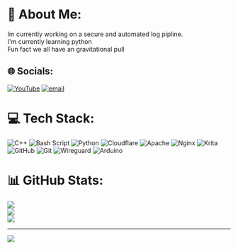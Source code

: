 # 💫 About Me:
Im currently working on a secure and automated log pipline.<br>I'm currently learning python<br>Fun fact we all have an gravitational pull 


## 🌐 Socials:
[![YouTube](https://img.shields.io/badge/YouTube-%23FF0000.svg?logo=YouTube&logoColor=white)](https://youtube.com/@https://www.youtube.com/@biggamernoob4761) [![email](https://img.shields.io/badge/Email-D14836?logo=gmail&logoColor=white)](mailto:colinx619@gmail.com) 

# 💻 Tech Stack:
![C++](https://img.shields.io/badge/c++-%2300599C.svg?style=for-the-badge&logo=c%2B%2B&logoColor=white) ![Bash Script](https://img.shields.io/badge/bash_script-%23121011.svg?style=for-the-badge&logo=gnu-bash&logoColor=white) ![Python](https://img.shields.io/badge/python-3670A0?style=for-the-badge&logo=python&logoColor=ffdd54) ![Cloudflare](https://img.shields.io/badge/Cloudflare-F38020?style=for-the-badge&logo=Cloudflare&logoColor=white) ![Apache](https://img.shields.io/badge/apache-%23D42029.svg?style=for-the-badge&logo=apache&logoColor=white) ![Nginx](https://img.shields.io/badge/nginx-%23009639.svg?style=for-the-badge&logo=nginx&logoColor=white) ![Krita](https://img.shields.io/badge/Krita-203759?style=for-the-badge&logo=krita&logoColor=EEF37B) ![GitHub](https://img.shields.io/badge/github-%23121011.svg?style=for-the-badge&logo=github&logoColor=white) ![Git](https://img.shields.io/badge/git-%23F05033.svg?style=for-the-badge&logo=git&logoColor=white) ![Wireguard](https://img.shields.io/badge/wireguard-%2388171A.svg?style=for-the-badge&logo=wireguard&logoColor=white) ![Arduino](https://img.shields.io/badge/-Arduino-00979D?style=for-the-badge&logo=Arduino&logoColor=white)
# 📊 GitHub Stats:
![](https://github-readme-stats.vercel.app/api?username=James8234&theme=dark&hide_border=true&include_all_commits=false&count_private=true)<br/>
![](https://nirzak-streak-stats.vercel.app/?user=James8234&theme=dark&hide_border=true)<br/>
![](https://github-readme-stats.vercel.app/api/top-langs/?username=James8234&theme=dark&hide_border=true&include_all_commits=false&count_private=true&layout=compact)

---
[![](https://visitcount.itsvg.in/api?id=James8234&icon=0&color=0)](https://visitcount.itsvg.in)

<!-- Proudly created with GPRM ( https://gprm.itsvg.in ) -->
